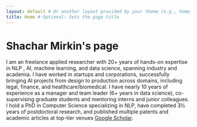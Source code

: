 ```yaml
---
layout: default # Or another layout provided by your theme (e.g., home)
title: Home # Optional: Sets the page title
---
```


# Shachar Mirkin's page

I am an freelance applied researcher with 20+ years of hands-on expertise in NLP , AI,
machine learning, and data science, spanning industry and academia. I have worked in
startups and corporations, successfully bringing AI projects from design to production
across domains, including legal, finance, and healthcare/biomedical. I have nearly 10
years of experience as a manager and team leader (6+ years in data science),
co-supervising graduate students and mentoring interns and junior colleagues. I hold a
PhD in Computer Science specializing in NLP, have completed 3½ years of postdoctoral
research, and published multiple patents and academic articles at top-tier venues
[Google Scholar](https://scholar.google.com/citations?user=xsEZbOkAAAAJ&hl=en).
